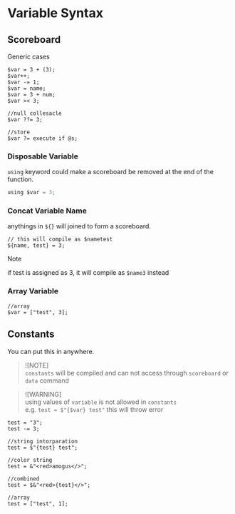 # Variable Syntax

## Scoreboard

Generic cases

```
$var = 3 + (3);
$var++;
$var -= 1;
$var = name;
$var = 3 + num;
$var >< 3;

//null collesacle
$var ??= 3;

//store
$var ?= execute if @s;
```

### Disposable Variable

`using` keyword could make a scoreboard be removed at the end of the function.

```ts
using $var = 3;
```

### Concat Variable Name

anythings in `${}` will joined to form a scoreboard.

```
// this will compile as $nametest
${name, test} = 3;
```

> [!NOTE]  
> if test is assigned as 3, it will compile as `$name3` instead

### Array Variable

```
//array
$var = ["test", 3];
```

## Constants

You can put this in anywhere.

> ![NOTE]  
> `constants` will be compiled and can not access through `scoreboard` or `data` command

> ![WARNING]  
> using values of `variable` is not allowed in `constants`  
> e.g. `test = $"{$var} test"`  this will throw error

```
test = "3";
test -= 3;

//string intorparation
test = $"{test} test";

//color string
test = &"<red>amogus</>";

//combined
test = $&"<red>{test}</>";

//array
test = ["test", 1];
```
